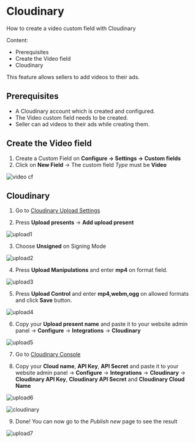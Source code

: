 # Cloudinary

How to create a video custom field with Cloudinary

Content:

-   Prerequisites
-   Create the Video field
-   Cloudinary

This feature allows sellers to add videos to their ads.

## Prerequisites

-   A Cloudinary account which is created and configured.
-   The Video custom field needs to be created.
-   Seller can ad videos to their ads while creating them.

## Create the Video field

1.  Create a Custom Field on  **Configure -> Settings -> Custom fields**
2.  Click on **New Field** ->  The custom field  _Type_  must be  **Video**

![video cf](https://raw.githubusercontent.com/yclas/guides/master/images/video%20cf.png)

## Cloudinary

1. Go to  [Cloudinary Upload Settings](https://cloudinary.com/console/settings/upload)

2. Press  **Upload presents**  ->  **Add upload present**

![upload1](https://raw.githubusercontent.com/yclas/guides/master/images/upload1.png)

3. Choose  **Unsigned**  on Signing Mode

![upload2](https://raw.githubusercontent.com/yclas/guides/master/images/upload2.png)

4. Press  **Upload Manipulations**  and enter  **mp4**  on format field.

![upload3](https://raw.githubusercontent.com/yclas/guides/master/images/upload3.png)

5. Press  **Upload Control**  and enter  **mp4,webm,ogg**  on allowed formats and click  **Save**  button.

![upload4](https://raw.githubusercontent.com/yclas/guides/master/images/upload4.png)

6. Copy your  **Upload present name**  and paste it to your website admin panel ->  **Configure**  ->  **Integrations**  ->  **Cloudinary**  

![upload5](https://raw.githubusercontent.com/yclas/guides/master/images/upload5.png)

7. Go to  [Cloudinary Console](https://cloudinary.com/console)

8. Copy your  **Cloud name**,  **API Key**,  **API Secret**  and paste it to your website admin panel ->  **Configure**  ->  **Integrations**  ->  **Cloudinary**  ->  **Cloudinary API Key**,  **Cloudinary API Secret**  and  **Cloudinary Cloud Name**

![upload6](https://raw.githubusercontent.com/yclas/guides/master/images/upload6.png)

![cloudinary](https://raw.githubusercontent.com/yclas/guides/master/images/cloudinary.png)

9. Done! You can now go to the  _Publish new_  page to see the result

![upload7](https://raw.githubusercontent.com/yclas/guides/master/images/upload7.png)
